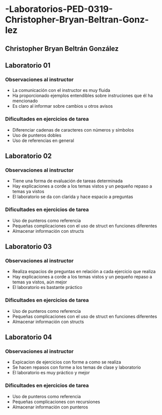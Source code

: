 # -Laboratorios-PED-0319-Christopher-Bryan-Beltran-Gonz-lez

## Christopher Bryan Beltrán González 

## Laboratorio 01

### Observaciones al instructor 
* La comunicación con el instructor es muy fluida
* Ha proporcionado ejemplos entendibles sobre instruciones que él ha mencionado
* Es claro al informar sobre cambios u otros avisos 

### Dificultades en ejercicios de tarea
* Diferenciar cadenas de caracteres con números y símbolos
* Uso de punteros dobles
* Uso de referencias en general

## Laboratorio 02

### Observaciones al instructor 
* Tiene una forma de evaluación de tareas determinada
* Hay explicaciones a corde a los temas vistos y un pequeño repaso a temas ya vistos
* El laboratorio se da con clarida y hace espacio a preguntas 

### Dificultades en ejercicios de tarea
* Uso de punteros como referencia
* Pequeñas complicaciones con el uso de struct en funciones diferentes
* Almacenar información con structs 

## Laboratorio 03

### Observaciones al instructor 
* Realiza espacios de preguntas en relación a cada ejercicio que realiza
* Hay explicaciones a corde a los temas vistos y un pequeño repaso a temas ya vistos, aún mejor
* El laboratorio es bastante práctico

### Dificultades en ejercicios de tarea
* Uso de punteros como referencia
* Pequeñas complicaciones con el uso de struct en funciones diferentes
* Almacenar información con structs 

## Laboratorio 04

### Observaciones al instructor 
* Expicacion de ejercicios con forme a como se realiza
* Se hacen repasos con forme a los temas de clase y laboratorio
* El laboratorio es muy práctico y mejor

### Dificultades en ejercicios de tarea
* Uso de punteros como referencia
* Pequeñas complicaciones con recursiones
* Almacenar información con punteros 